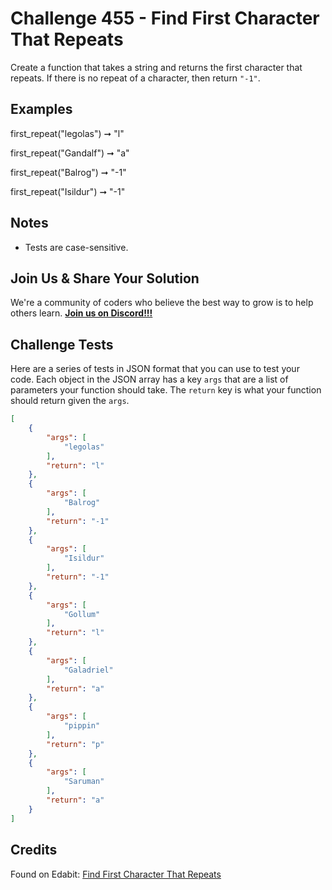 # Challenge 455 - Find First Character That Repeats

Create a function that takes a string and returns the first character that repeats. If there is no repeat of a character, then return `"-1"`.

## Examples

first_repeat("legolas") ➞ "l"

first_repeat("Gandalf") ➞ "a"

first_repeat("Balrog") ➞ "-1"

first_repeat("Isildur") ➞ "-1"

## Notes

- Tests are case-sensitive.

## Join Us & Share Your Solution

We're a community of coders who believe the best way to grow is to help others learn. **[Join us on Discord!!!]("https"://discord.gg/sfHykntuGy)**

## Challenge Tests

Here are a series of tests in JSON format that you can use to test your code. Each object in the JSON array has a key `args` that are a list of parameters your function should take. The `return` key is what your function should return given the `args`. 
```json
[
    {
        "args": [
            "legolas"
        ],
        "return": "l"
    },
    {
        "args": [
            "Balrog"
        ],
        "return": "-1"
    },
    {
        "args": [
            "Isildur"
        ],
        "return": "-1"
    },
    {
        "args": [
            "Gollum"
        ],
        "return": "l"
    },
    {
        "args": [
            "Galadriel"
        ],
        "return": "a"
    },
    {
        "args": [
            "pippin"
        ],
        "return": "p"
    },
    {
        "args": [
            "Saruman"
        ],
        "return": "a"
    }
]
```
## Credits

Found on Edabit: [Find First Character That Repeats](https://edabit.com/challenge/SdGE4ZBtuMKyxDqQ6)
